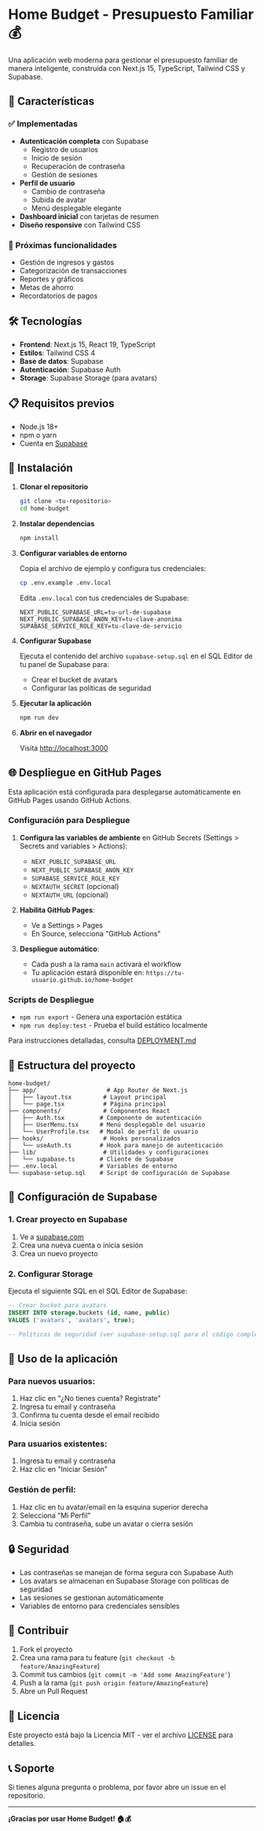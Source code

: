 # Home Budget - Presupuesto Familiar 💰

Una aplicación web moderna para gestionar el presupuesto familiar de manera inteligente, construida con Next.js 15, TypeScript, Tailwind CSS y Supabase.

## 🚀 Características

### ✅ Implementadas
- **Autenticación completa** con Supabase
  - Registro de usuarios
  - Inicio de sesión
  - Recuperación de contraseña
  - Gestión de sesiones
- **Perfil de usuario**
  - Cambio de contraseña
  - Subida de avatar
  - Menú desplegable elegante
- **Dashboard inicial** con tarjetas de resumen
- **Diseño responsive** con Tailwind CSS

### 🔄 Próximas funcionalidades
- Gestión de ingresos y gastos
- Categorización de transacciones
- Reportes y gráficos
- Metas de ahorro
- Recordatorios de pagos

## 🛠️ Tecnologías

- **Frontend**: Next.js 15, React 19, TypeScript
- **Estilos**: Tailwind CSS 4
- **Base de datos**: Supabase
- **Autenticación**: Supabase Auth
- **Storage**: Supabase Storage (para avatars)

## 📋 Requisitos previos

- Node.js 18+ 
- npm o yarn
- Cuenta en [Supabase](https://supabase.com)

## 🚀 Instalación

1. **Clonar el repositorio**
   ```bash
   git clone <tu-repositorio>
   cd home-budget
   ```

2. **Instalar dependencias**
   ```bash
   npm install
   ```

3. **Configurar variables de entorno**
   
   Copia el archivo de ejemplo y configura tus credenciales:
   ```bash
   cp .env.example .env.local
   ```
   
   Edita `.env.local` con tus credenciales de Supabase:
   ```env
   NEXT_PUBLIC_SUPABASE_URL=tu-url-de-supabase
   NEXT_PUBLIC_SUPABASE_ANON_KEY=tu-clave-anonima
   SUPABASE_SERVICE_ROLE_KEY=tu-clave-de-servicio
   ```

4. **Configurar Supabase**
   
   Ejecuta el contenido del archivo `supabase-setup.sql` en el SQL Editor de tu panel de Supabase para:
   - Crear el bucket de avatars
   - Configurar las políticas de seguridad

5. **Ejecutar la aplicación**
   ```bash
   npm run dev
   ```

6. **Abrir en el navegador**
   
   Visita [http://localhost:3000](http://localhost:3000)

## 🌐 Despliegue en GitHub Pages

Esta aplicación está configurada para desplegarse automáticamente en GitHub Pages usando GitHub Actions.

### Configuración para Despliegue

1. **Configura las variables de ambiente** en GitHub Secrets (Settings > Secrets and variables > Actions):
   - `NEXT_PUBLIC_SUPABASE_URL`
   - `NEXT_PUBLIC_SUPABASE_ANON_KEY`
   - `SUPABASE_SERVICE_ROLE_KEY`
   - `NEXTAUTH_SECRET` (opcional)
   - `NEXTAUTH_URL` (opcional)

2. **Habilita GitHub Pages**:
   - Ve a Settings > Pages
   - En Source, selecciona "GitHub Actions"

3. **Despliegue automático**:
   - Cada push a la rama `main` activará el workflow
   - Tu aplicación estará disponible en: `https://tu-usuario.github.io/home-budget`

### Scripts de Despliegue

- `npm run export` - Genera una exportación estática
- `npm run deploy:test` - Prueba el build estático localmente

Para instrucciones detalladas, consulta [DEPLOYMENT.md](./DEPLOYMENT.md)

## 📁 Estructura del proyecto

```
home-budget/
├── app/                    # App Router de Next.js
│   ├── layout.tsx         # Layout principal
│   └── page.tsx           # Página principal
├── components/            # Componentes React
│   ├── Auth.tsx          # Componente de autenticación
│   ├── UserMenu.tsx      # Menú desplegable del usuario
│   └── UserProfile.tsx   # Modal de perfil de usuario
├── hooks/                 # Hooks personalizados
│   └── useAuth.ts        # Hook para manejo de autenticación
├── lib/                   # Utilidades y configuraciones
│   └── supabase.ts       # Cliente de Supabase
├── .env.local            # Variables de entorno
└── supabase-setup.sql    # Script de configuración de Supabase
```

## 🔧 Configuración de Supabase

### 1. Crear proyecto en Supabase
1. Ve a [supabase.com](https://supabase.com)
2. Crea una nueva cuenta o inicia sesión
3. Crea un nuevo proyecto

### 2. Configurar Storage
Ejecuta el siguiente SQL en el SQL Editor de Supabase:

```sql
-- Crear bucket para avatars
INSERT INTO storage.buckets (id, name, public)
VALUES ('avatars', 'avatars', true);

-- Políticas de seguridad (ver supabase-setup.sql para el código completo)
```

## 🎯 Uso de la aplicación

### Para nuevos usuarios:
1. Haz clic en "¿No tienes cuenta? Regístrate"
2. Ingresa tu email y contraseña
3. Confirma tu cuenta desde el email recibido
4. Inicia sesión

### Para usuarios existentes:
1. Ingresa tu email y contraseña
2. Haz clic en "Iniciar Sesión"

### Gestión de perfil:
1. Haz clic en tu avatar/email en la esquina superior derecha
2. Selecciona "Mi Perfil"
3. Cambia tu contraseña, sube un avatar o cierra sesión

## 🔒 Seguridad

- Las contraseñas se manejan de forma segura con Supabase Auth
- Los avatars se almacenan en Supabase Storage con políticas de seguridad
- Las sesiones se gestionan automáticamente
- Variables de entorno para credenciales sensibles

## 🤝 Contribuir

1. Fork el proyecto
2. Crea una rama para tu feature (`git checkout -b feature/AmazingFeature`)
3. Commit tus cambios (`git commit -m 'Add some AmazingFeature'`)
4. Push a la rama (`git push origin feature/AmazingFeature`)
5. Abre un Pull Request

## 📝 Licencia

Este proyecto está bajo la Licencia MIT - ver el archivo [LICENSE](LICENSE) para detalles.

## 📞 Soporte

Si tienes alguna pregunta o problema, por favor abre un issue en el repositorio.

---

**¡Gracias por usar Home Budget! 🏠💰**
